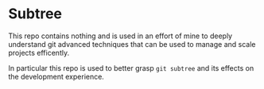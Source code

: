 # Subtree

This repo contains nothing and is used in an effort of mine to deeply understand git advanced techniques that can be used to manage and scale projects efficently.

In particular this repo is used to better grasp `git subtree` and its effects on the development experience.

